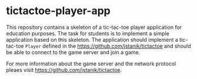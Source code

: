 # tictactoe-player-app

This repository contains a skeleton of a tic-tac-toe player application for education purposes. The
task for students is to implement a simple application based on this skeleton. The application
should implement a tic-tac-toe `Player` defined in
the https://github.com/jstanik/tictactoe and should be able to connect to the game server and join
a game.

For more information about the game server and the network protocol pleaes
visit https://github.com/jstanik/tictactoe.